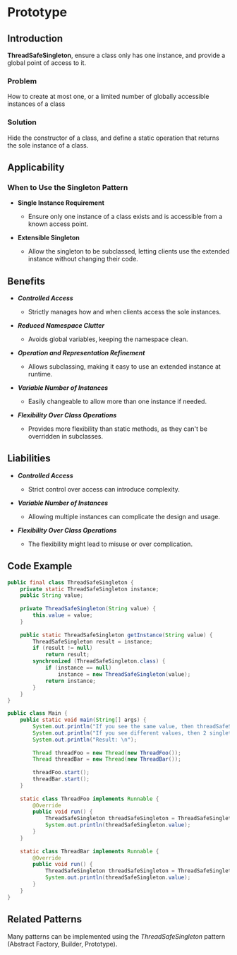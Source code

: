 # Prototype

## Introduction
**ThreadSafeSingleton**, ensure a class only has one instance, and provide a global point of access to it.

### Problem
How to create at most one, or a limited number of globally accessible instances of a class

### Solution
Hide the constructor of a class, and define a static operation that returns the sole instance of a class.

## Applicability

### When to Use the Singleton Pattern

* **Single Instance Requirement**
  * Ensure only one instance of a class exists and is accessible from a known access point.

* **Extensible Singleton**
  * Allow the singleton to be subclassed, letting clients use the extended instance without changing their code.

## Benefits

* ***Controlled Access***
  * Strictly manages how and when clients access the sole instances.

* ***Reduced Namespace Clutter***
  * Avoids global variables, keeping the namespace clean.

* ***Operation and Representation Refinement***
  * Allows subclassing, making it easy to use an extended instance at runtime.

* ***Variable Number of Instances***
  * Easily changeable to allow more than one instance if needed.

* ***Flexibility Over Class Operations***
  * Provides more flexibility than static methods, as they can't be overridden in subclasses.

## Liabilities

* ***Controlled Access***
  * Strict control over access can introduce complexity.

* ***Variable Number of Instances***
  * Allowing multiple instances can complicate the design and usage.

* ***Flexibility Over Class Operations***
  * The flexibility might lead to misuse or over complication.

## Code Example

```java
public final class ThreadSafeSingleton {
    private static ThreadSafeSingleton instance;
    public String value;
    
    private ThreadSafeSingleton(String value) {
        this.value = value;
    }
    
    public static ThreadSafeSingleton getInstance(String value) {
        ThreadSafeSingleton result = instance;
        if (result != null)
            return result;
        synchronized (ThreadSafeSingleton.class) {
            if (instance == null)
                instance = new ThreadSafeSingleton(value);
            return instance;
        }
    }
}

public class Main {
    public static void main(String[] args) {
        System.out.println("If you see the same value, then threadSafeSingleton was reused (yay!)");
        System.out.println("If you see different values, then 2 singletons were created (boo!)");
        System.out.println("Result: \n");
        
        Thread threadFoo = new Thread(new ThreadFoo());
        Thread threadBar = new Thread(new ThreadBar());
        
        threadFoo.start();
        threadBar.start();
    }
    
    static class ThreadFoo implements Runnable {
        @Override
        public void run() {
            ThreadSafeSingleton threadSafeSingleton = ThreadSafeSingleton.getInstance("FOO");
            System.out.println(threadSafeSingleton.value);
        }
    }
    
    static class ThreadBar implements Runnable {
        @Override
        public void run() {
            ThreadSafeSingleton threadSafeSingleton = ThreadSafeSingleton.getInstance("BAR");
            System.out.println(threadSafeSingleton.value);
        }
    }
}
```

## Related Patterns

Many patterns can be implemented using the *ThreadSafeSingleton* pattern (Abstract Factory, Builder, Prototype).
